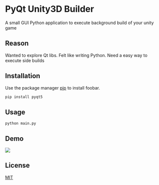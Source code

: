# PyQt Unity3D Builder

A small GUI Python application to execute background build of your unity game

## Reason

Wanted to explore Qt libs.
Felt like writing Python.
Need a easy way to execute side builds

## Installation

Use the package manager [pip](https://pip.pypa.io/en/stable/) to install foobar.

```bash
pip install pyqt5
```

## Usage
```
python main.py
```

## Demo

![](https://bitbucket.org/sanchitgulati/pyqt-unity3d-project-builder/raw/9704cc0418183a6f7e2b24ccd9dd80b921049f28/demo.gif)

## License
[MIT](https://choosealicense.com/licenses/mit/)